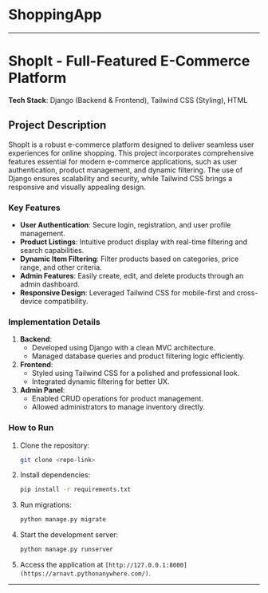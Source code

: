 ﻿# ShoppingApp
---

# ShopIt - Full-Featured E-Commerce Platform

**Tech Stack**: Django (Backend & Frontend), Tailwind CSS (Styling), HTML

## Project Description

ShopIt is a robust e-commerce platform designed to deliver seamless user experiences for online shopping. This project incorporates comprehensive features essential for modern e-commerce applications, such as user authentication, product management, and dynamic filtering. The use of Django ensures scalability and security, while Tailwind CSS brings a responsive and visually appealing design.

### Key Features

- **User Authentication**: Secure login, registration, and user profile management.
- **Product Listings**: Intuitive product display with real-time filtering and search capabilities.
- **Dynamic Item Filtering**: Filter products based on categories, price range, and other criteria.
- **Admin Features**: Easily create, edit, and delete products through an admin dashboard.
- **Responsive Design**: Leveraged Tailwind CSS for mobile-first and cross-device compatibility.

### Implementation Details

1. **Backend**:
   - Developed using Django with a clean MVC architecture.
   - Managed database queries and product filtering logic efficiently.
2. **Frontend**:
   - Styled using Tailwind CSS for a polished and professional look.
   - Integrated dynamic filtering for better UX.
3. **Admin Panel**:
   - Enabled CRUD operations for product management.
   - Allowed administrators to manage inventory directly.

### How to Run

1. Clone the repository:
   ```bash
   git clone <repo-link>
   ```
2. Install dependencies:
   ```bash
   pip install -r requirements.txt
   ```
3. Run migrations:
   ```bash
   python manage.py migrate
   ```
4. Start the development server:
   ```bash
   python manage.py runserver
   ```
5. Access the application at `[http://127.0.0.1:8000](https://arnavt.pythonanywhere.com/)`.

---
